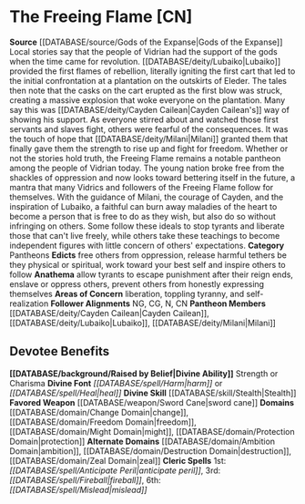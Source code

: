 ﻿---
ability:
- Strength
- Charisma
ability_boost:
- Strength
- Charisma
alignment: CN
deity:
- '[[DATABASE/deity/The Freeing Flame|The Freeing Flame]]'
- '[[DATABASE/deity/Cayden Cailean|Cayden Cailean]]'
- '[[DATABASE/deity/Lubaiko|Lubaiko]]'
- '[[DATABASE/deity/Milani|Milani]]'
deity_category: Pantheons
divine_font: Harm or Heal
domain:
- '[[DATABASE/domain/Ambition Domain|Ambition]]'
- '[[DATABASE/domain/Change Domain|Change]]'
- '[[DATABASE/domain/Destruction Domain|Destruction]]'
- '[[DATABASE/domain/Freedom Domain|Freedom]]'
- '[[DATABASE/domain/Might Domain|Might]]'
- '[[DATABASE/domain/Protection Domain|Protection]]'
- '[[DATABASE/domain/Zeal Domain|Zeal]]'
favored_weapon: '[[DATABASE/weapon/Sword Cane|Sword Cane]]'
follower_alignment:
- NG
- N
- CG
- CN
id: '231'
name: The Freeing Flame
rarity: Common
rus_type_level: null
skill:
- '[[DATABASE/skill/Stealth|Stealth]]'
source: '[[DATABASE/source/Gods of the Expanse|Gods of the Expanse]]'
trait: null
type: Deity

---
# The Freeing Flame [CN]

**Source** [[DATABASE/source/Gods of the Expanse|Gods of the Expanse]]
Local stories say that the people of Vidrian had the support of the gods when the time came for revolution. [[DATABASE/deity/Lubaiko|Lubaiko]] provided the first flames of rebellion, literally igniting the first cart that led to the initial confrontation at a plantation on the outskirts of Eleder. The tales then note that the casks on the cart erupted as the first blow was struck, creating a massive explosion that woke everyone on the plantation. Many say this was [[DATABASE/deity/Cayden Cailean|Cayden Cailean's]] way of showing his support. As everyone stirred about and watched those first servants and slaves fight, others were fearful of the consequences. It was the touch of hope that [[DATABASE/deity/Milani|Milani]] granted them that finally gave them the strength to rise up and fight for freedom.
 Whether or not the stories hold truth, the Freeing Flame remains a notable pantheon among the people of Vidrian today. The young nation broke free from the shackles of oppression and now looks toward bettering itself in the future, a mantra that many Vidrics and followers of the Freeing Flame follow for themselves. With the guidance of Milani, the courage of Cayden, and the inspiration of Lubaiko, a faithful can burn away maladies of the heart to become a person that is free to do as they wish, but also do so without infringing on others. Some follow these ideals to stop tyrants and liberate those that can't live freely, while others take these teachings to become independent figures with little concern of others' expectations.
**Category** Pantheons
**Edicts** free others from oppression, release harmful tethers be they physical or spiritual, work toward your best self and inspire others to follow
**Anathema** allow tyrants to escape punishment after their reign ends, enslave or oppress others, prevent others from honestly expressing themselves
**Areas of Concern** liberation, toppling tyranny, and self-realization
**Follower Alignments** NG, CG, N, CN
**Pantheon Members** [[DATABASE/deity/Cayden Cailean|Cayden Cailean]], [[DATABASE/deity/Lubaiko|Lubaiko]], [[DATABASE/deity/Milani|Milani]]

## Devotee Benefits

**[[DATABASE/background/Raised by Belief|Divine Ability]]** Strength or Charisma
**Divine Font** _[[DATABASE/spell/Harm|harm]]_ or _[[DATABASE/spell/Heal|heal]]_
**Divine Skill** [[DATABASE/skill/Stealth|Stealth]]
**Favored Weapon** [[DATABASE/weapon/Sword Cane|sword cane]]
**Domains** [[DATABASE/domain/Change Domain|change]], [[DATABASE/domain/Freedom Domain|freedom]], [[DATABASE/domain/Might Domain|might]], [[DATABASE/domain/Protection Domain|protection]]
**Alternate Domains** [[DATABASE/domain/Ambition Domain|ambition]], [[DATABASE/domain/Destruction Domain|destruction]], [[DATABASE/domain/Zeal Domain|zeal]]
**Cleric Spells** 1st: _[[DATABASE/spell/Anticipate Peril|anticipate peril]]_, 3rd: _[[DATABASE/spell/Fireball|fireball]]_, 6th: _[[DATABASE/spell/Mislead|mislead]]_